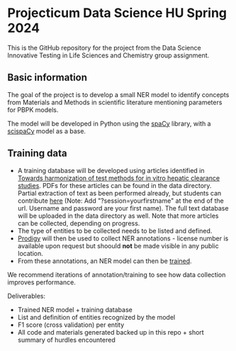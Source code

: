 # Projecticum Data Science HU Spring 2024

This is the GitHub repository for the project from the Data Science Innovative Testing in Life Sciences and Chemistry group assignment.

## Basic information
The goal of the project is to develop a small NER model to identify concepts from Materials and Methods in scientific literature mentioning parameters for PBPK models.

The model will be developed in Python using the [spaCy](https://spacy.io/) library, with a [scispaCy](https://allenai.github.io/scispacy/) model as a base.

## Training data
- A training database will be developed using articles identified in [Towards harmonization of test methods for in vitro hepatic clearance studies](https://ars.els-cdn.com/content/image/1-s2.0-S0887233319305909-mmc1.xlsx). PDFs for these articles can be found in the data directory. Partial extraction of text as been performed already, but students can contribute [here](https://aryastark.ontoxnams-hu.src.surf-hosted.nl/) (Note: Add "?session=yourfirstname" at the end of the url. Username and password are your first name). The full text database will be uploaded in the data directory as well. Note that more articles can be collected, depending on progress.
- The type of entities to be collected needs to be listed and defined.
- [Prodigy](https://prodi.gy/) will then be used to collect NER annotations - license number is available upon request but shoould **not** be made visible in any public location. 
- From these annotations, an NER model can then be [trained](https://spacy.io/usage/training).

We recommend iterations of annotation/training to see how data collection improves performance.

Deliverables:
-	Trained NER model + training database
-	List and definition of entities recognized by the model
-	F1 score (cross validation) per entity
-	All code and materials generated backed up in this repo + short summary of hurdles encountered

